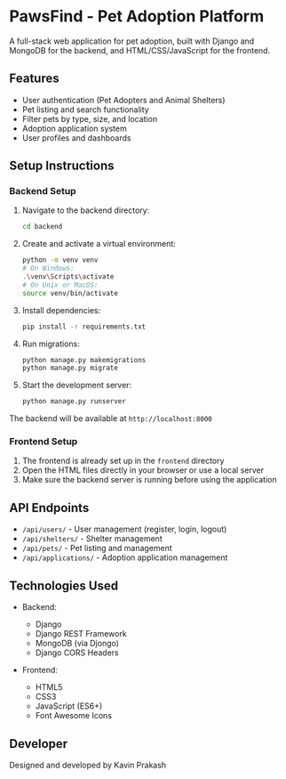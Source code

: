 # PawsFind - Pet Adoption Platform

A full-stack web application for pet adoption, built with Django and MongoDB for the backend, and HTML/CSS/JavaScript for the frontend.

## Features

- User authentication (Pet Adopters and Animal Shelters)
- Pet listing and search functionality
- Filter pets by type, size, and location
- Adoption application system
- User profiles and dashboards

## Setup Instructions

### Backend Setup

1. Navigate to the backend directory:
   ```bash
   cd backend
   ```

2. Create and activate a virtual environment:
   ```bash
   python -m venv venv
   # On Windows:
   .\venv\Scripts\activate
   # On Unix or MacOS:
   source venv/bin/activate
   ```

3. Install dependencies:
   ```bash
   pip install -r requirements.txt
   ```

4. Run migrations:
   ```bash
   python manage.py makemigrations
   python manage.py migrate
   ```

5. Start the development server:
   ```bash
   python manage.py runserver
   ```

The backend will be available at `http://localhost:8000`

### Frontend Setup

1. The frontend is already set up in the `frontend` directory
2. Open the HTML files directly in your browser or use a local server
3. Make sure the backend server is running before using the application

## API Endpoints

- `/api/users/` - User management (register, login, logout)
- `/api/shelters/` - Shelter management
- `/api/pets/` - Pet listing and management
- `/api/applications/` - Adoption application management

## Technologies Used

- Backend:
  - Django
  - Django REST Framework
  - MongoDB (via Djongo)
  - Django CORS Headers

- Frontend:
  - HTML5
  - CSS3
  - JavaScript (ES6+)
  - Font Awesome Icons

## Developer

Designed and developed by Kavin Prakash 